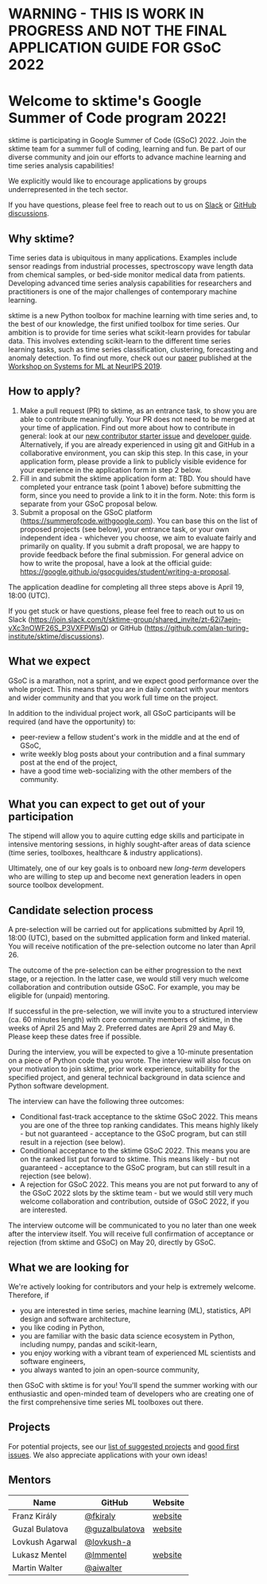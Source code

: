 # WARNING - THIS IS WORK IN PROGRESS AND NOT THE FINAL APPLICATION GUIDE FOR GSoC 2022

# Welcome to sktime's Google Summer of Code program 2022! 

sktime is participating in Google Summer of Code (GSoC) 2022. Join the sktime team for a summer full of coding, learning and fun. Be part of our diverse community and join our efforts to advance machine learning and time series analysis capabilities!

We explicitly would like to encourage applications by groups underrepresented in the tech sector.

If you have questions, please feel free to reach out to us on [Slack](https://join.slack.com/t/sktime-group/shared_invite/zt-62i7aejn-vXc3nOWF26S_P3VXFPWisQ) or [GitHub discussions](https://github.com/alan-turing-institute/sktime/discussions). 

## Why sktime?
Time series data is ubiquitous in many applications. Examples include sensor readings from industrial processes, spectroscopy wave length data from chemical samples, or bed-side monitor medical data from patients. Developing advanced time series analysis capabilities for researchers and practitioners is one of the major challenges of contemporary machine learning. 

sktime is a new Python toolbox for machine learning with time series and, to the best of our knowledge, the first unified toolbox for time series. Our ambition is to provide for time series what scikit-learn provides for tabular data. This involves extending scikit-learn to the different time series learning tasks, such as time series classification, clustering, forecasting and anomaly detection. To find out more, check out our [paper](http://learningsys.org/neurips19/assets/papers/sktime_ml_systems_neurips2019.pdf) published at the [Workshop on Systems for ML at NeurIPS 2019](http://learningsys.org/neurips19/). 

## How to apply?
1. Make a pull request (PR) to sktime, as an entrance task, to show you are able to contribute meaningfully. Your PR does not need to be merged at your time of application. Find out more about how to contribute in general: look at our [new contributor starter issue](https://github.com/alan-turing-institute/sktime/issues/1147) and [developer guide](https://www.sktime.org/en/latest/developer_guide.html). 
Alternatively, if you are already experienced in using git and GitHub in a collaborative environment, you can skip this step. In this case, in your application form, please provide a link to publicly visible evidence for your experience in the application form in step 2 below.
2. Fill in and submit the sktime application form at: TBD. You should have completed your entrance task (point 1 above) before submitting the form, since you need to provide a link to it in the form. Note: this form is separate from your GSoC proposal below.
3. Submit a proposal on the GSoC platform (https://summerofcode.withgoogle.com). You can base this on the list of proposed projects (see below), your entrance task, or your own independent idea - whichever you choose, we aim to evaluate fairly and primarily on quality. If you submit a draft proposal, we are happy to provide feedback before the final submission. For general advice on how to write the proposal, have a look at the official guide: https://google.github.io/gsocguides/student/writing-a-proposal.

The application deadline for completing all three steps above is April 19, 18:00 (UTC). 

If you get stuck or have questions, please feel free to reach out to us on Slack (https://join.slack.com/t/sktime-group/shared_invite/zt-62i7aejn-vXc3nOWF26S_P3VXFPWisQ) or GitHub (https://github.com/alan-turing-institute/sktime/discussions).

## What we expect
GSoC is a marathon, not a sprint, and we expect good performance over the whole project. This means that you are in daily contact with your mentors and wider community and that you work full time on the project. 

In addition to the individual project work, all GSoC participants will be required (and have the opportunity) to:

 * peer-review a fellow student's work in the middle and at the end of GSoC,
 * write weekly blog posts about your contribution and a final summary post at the end of the project,
 * have a good time web-socializing with the other members of the community.

## What you can expect to get out of your participation

The stipend will allow you to aquire cutting edge skills and participate in intensive mentoring sessions, in highly sought-after areas of data science (time series, toolboxes, healthcare & industry applications). 

Ultimately, one of our key goals is to onboard new *long-term* developers who are willing to step up and become next generation leaders in open source toolbox development.

## Candidate selection process
A pre-selection will be carried out for applications submitted by April 19, 18:00 (UTC), based on the submitted application form and linked material. You will receive notification of the pre-selection outcome no later than April 26.

The outcome of the pre-selection can be either progression to the next stage, or a rejection. In the latter case, we would still very much welcome collaboration and contribution outside GSoC. For example, you may be eligible for (unpaid) mentoring.

If successful in the pre-selection, we will invite you to a structured interview (ca. 60 minutes length) with core community members of sktime, in the weeks of April 25 and May 2.
Preferred dates are April 29 and May 6. Please keep these dates free if possible.

During the interview, you will be expected to give a 10-minute presentation on a piece of Python code that you wrote. The interview will also focus on your motivation to join sktime, prior work experience, suitability for the specified project, and general technical background in data science and Python software development. 

The interview can have the following three outcomes:
* Conditional fast-track acceptance to the sktime GSoC 2022. This means you are one of the three top ranking candidates. This means highly likely - but not guaranteed - acceptance to the GSoC program, but can still result in a rejection (see below).
* Conditional acceptance to the sktime GSoC 2022. This means you are on the ranked list put forward to sktime.  This means likely - but not guaranteed - acceptance to the GSoC program, but can still result in a rejection (see below).
* A rejection for GSoC 2022. This means you are not put forward to any of the GSoC 2022 slots by the sktime team - but we would still very much welcome collaboration and contribution, outside of GSoC 2022, if you are interested.

The interview outcome will be communicated to you no later than one week after the interview itself. You will receive full confirmation of acceptance or rejection (from sktime and GSoC) on May 20, directly by GSoC.

## What we are looking for
We're actively looking for contributors and your help is extremely welcome. Therefore, if
 * you are interested in time series, machine learning (ML), statistics, API design and software architecture,
 * you like coding in Python,
 * you are familiar with the basic data science ecosystem in Python, including numpy, pandas and scikit-learn, 
 * you enjoy working with a vibrant team of experienced ML scientists and software engineers,
 * you always wanted to join an open-source community,

then GSoC with sktime is for you! You'll spend the summer working with our enthusiastic and open-minded team of developers who are creating one of the first comprehensive time series ML toolboxes out there.

## Projects
For potential projects, see our [list of suggested projects](https://github.com/sktime/mentoring/blob/main/internships/projects_2022.md) and [good first issues](https://github.com/alan-turing-institute/sktime/labels/good%20first%20issue).
We also appreciate applications with your own ideas!

## Mentors

| Name  | GitHub | Website |
|---|---|---|
| Franz Király | [@fkiraly](https://github.com/fkiraly) | [website](https://uk.linkedin.com/in/franz-kir%C3%A1ly-10a1391ba) |
| Guzal Bulatova | [@guzalbulatova](https://github.com/guzalbulatova) | [website](https://www.linkedin.com/in/guzal-bulatova/) | 
| Lovkush Agarwal | [@lovkush-a](https://github.com/lovkush-a) | | 
| Lukasz Mentel | [@lmmentel](https://github.com/lmmentel) | [website](https://no.linkedin.com/in/lukasz-mentel) | 
| Martin Walter | [@aiwalter](https://github.com/aiwalter) | | 

